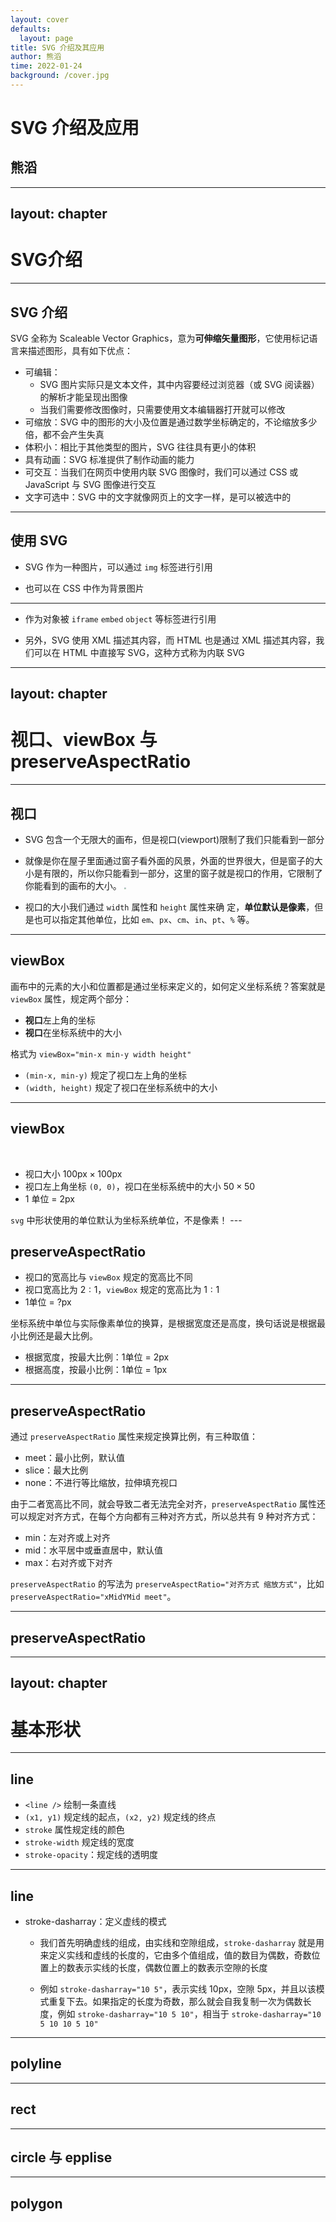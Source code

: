 ```yaml
---
layout: cover
defaults:
  layout: page
title: SVG 介绍及其应用
author: 熊滔
time: 2022-01-24
background: /cover.jpg
---
```


# SVG 介绍及应用

## 熊滔

---
layout: chapter
---

# SVG介绍



---

## SVG 介绍

SVG 全称为 Scaleable Vector Graphics，意为**可伸缩矢量图形**，它使用标记语言来描述图形，具有如下优点：

- 可编辑：
  - SVG 图片实际只是文本文件，其中内容要经过浏览器（或 SVG 阅读器）的解析才能呈现出图像
  - 当我们需要修改图像时，只需要使用文本编辑器打开就可以修改
- 可缩放：SVG 中的图形的大小及位置是通过数学坐标确定的，不论缩放多少倍，都不会产生失真
- 体积小：相比于其他类型的图片，SVG 往往具有更小的体积
- 具有动画：SVG 标准提供了制作动画的能力
- 可交互：当我们在网页中使用内联 SVG 图像时，我们可以通过 CSS 或 JavaScript 与 SVG 图像进行交互
- 文字可选中：SVG 中的文字就像网页上的文字一样，是可以被选中的


---

## 使用 SVG

- SVG 作为一种图片，可以通过 `img` 标签进行引用

  <Tabs>
  <template v-slot:code>
  
  ```html
  <img src="/dog.svg" />
  ```
  </template>
  <template v-slot:preview>
    <img src="/dog.svg" />
  </template>
  </Tabs>

- 也可以在 CSS 中作为背景图片

  <Tabs>
  <template v-slot:code>

    ```html
    <div class="dog"></div>
    ```
    ```css
    width: 128px;
    height: 128px;
    background: url(/dog.svg) center/cover;
    ```
  </template>
  <template v-slot:preview>
    <div class="dog"></div>
    <style>
    .dog {
      width: 128px;
      height: 128px;
      background: url(/dog.svg) center/cover;
    }
    </style>
  </template>
  </Tabs>

  
---

- 作为对象被 `iframe` `embed` `object` 等标签进行引用

  <div style="width: 60%;">

  <Tabs>
  <template v-slot:code>
  
    ```html
    <iframe src="/dog.svg"></iframe>
    ```
  </template>
  
  <template v-slot:preview>
    <iframe src="/dog.svg"></iframe>
  </template>
  </Tabs>
  </div>


- 另外，SVG 使用 XML 描述其内容，而 HTML 也是通过 XML 描述其内容，我们可以在 HTML 中直接写 SVG，这种方式称为内联 SVG

  <Tabs>
    <template v-slot:code>
    
    ```html
    <body>
      <div></div>
      <svg width="100" height="100">
        <rect x="0" y="0" width="100" height="100" fill="black" />
      </svg>
    </body>
    ```
    </template>
    <template v-slot:preview>
      <svg width="100" height="100">
        <rect x="0" y="0" width="100" height="100" fill="black" />
      </svg>
    </template>
  </Tabs>

--- 
layout: chapter
---

# 视口、viewBox 与 preserveAspectRatio


---

## 视口

- SVG 包含一个无限大的画布，但是视口(viewport)限制了我们只能看到一部分
- 就像是你在屋子里面通过窗子看外面的风景，外面的世界很大，但是窗子的大小是有限的，所以你只能看到一部分，这里的窗子就是视口的作用，它限制了你能看到的画布的大小。
  <img src="/window.jpg" style="zoom: 20%;">
- 视口的大小我们通过 `width` 属性和 `height` 属性来确 定，**单位默认是像素**，但是也可以指定其他单位，比如 `em`、`px`、`cm`、`in`、`pt`、`%` 等。

  <Tabs>
    <template v-slot:code>

    ```html
    <svg width="100" height="100">
      <circle cx="100" cy="100" r="100" fill="red" />
    </svg>
    ```
    </template>
    <template v-slot:preview>
      <svg width="100" height="100">
        <circle cx="100" cy="100" r="100" fill="red" />
      </svg>
    </template>
  </Tabs>

---

## viewBox

画布中的元素的大小和位置都是通过坐标来定义的，如何定义坐标系统？答案就是 `viewBox` 属性，规定两个部分：

- **视口**左上角的坐标
- **视口**在坐标系统中的大小

格式为 `viewBox="min-x min-y width height"`

- `(min-x, min-y)` 规定了视口左上角的坐标
- `(width, height)` 规定了视口在坐标系统中的大小

---

## viewBox

<Tabs>
  <template v-slot:code>

  ```html
  <svg width="100" height="100" viewBox="0 0 50 50">
    <circle cx="25" cy="25" r="20" fill="#1a66ff" />
  </svg>
  ```
  </template>
  <template v-slot:preview>
    <svg width="100" height="100" viewBox="0 0 50 50" style="border: 1px solid gray;">
      <circle cx="25" cy="25" r="20" fill="#1a66ff" />
    </svg>
  </template>
</Tabs>


<br />

- 视口大小 $100\text{px} \times 100\text{px}$
- 视口左上角坐标 `(0, 0)`，视口在坐标系统中的大小 $50 \times 50$
- 1 单位 = 2px

<Tips>
<code>svg</code> 中形状使用的单位默认为坐标系统单位，不是像素！
</Tips>
---

## preserveAspectRatio

<div style="width: 90%;">

<Tabs>
<template v-slot:code>

```html
<svg width="200" height="100" viewBox="0 0 100 100" style="border: 1px solid gray;">
  <rect x="0" y="0" width="100" height="100" fill="red" />
</svg>
```
</template>
<template v-slot:preview>
<svg width="200" height="100" viewBox="0 0 100 100" style="border: 1px solid gray;">
  <rect x="0" y="0" width="100" height="100" fill="red" />
</svg>
</template>
</Tabs>

</div>

- 视口的宽高比与 `viewBox` 规定的宽高比不同
- 视口宽高比为 $2:1$，`viewBox` 规定的宽高比为 $1:1$
- 1单位 = ?px

坐标系统中单位与实际像素单位的换算，是根据宽度还是高度，换句话说是根据最小比例还是最大比例。

- 根据宽度，按最大比例：1单位 = 2px
- 根据高度，按最小比例：1单位 = 1px

---

## preserveAspectRatio

通过 `preserveAspectRatio` 属性来规定换算比例，有三种取值：

- meet：最小比例，默认值
- slice：最大比例
- none：不进行等比缩放，拉伸填充视口

由于二者宽高比不同，就会导致二者无法完全对齐，`preserveAspectRatio` 属性还可以规定对齐方式，在每个方向都有三种对齐方式，所以总共有 9 种对齐方式：

- min：左对齐或上对齐
- mid：水平居中或垂直居中，默认值
- max：右对齐或下对齐

`preserveAspectRatio` 的写法为 `preserveAspectRatio="对齐方式 缩放方式"`，比如 `preserveAspectRatio="xMidYMid meet"`。

---

## preserveAspectRatio

<Tabs type="card" :labels="['缩放方式', '对齐方式']">
  <template v-slot:code>
    <show-ratio />
  </template>
  <template v-slot:preview>
    <show-align />
  </template>
</Tabs>



---
layout: chapter
---

# 基本形状

---

## line

- `<line />` 绘制一条直线
- `(x1, y1)` 规定线的起点，`(x2, y2)` 规定线的终点
- `stroke` 属性规定线的颜色
- `stroke-width` 规定线的宽度
- `stroke-opacity`：规定线的透明度

<Tabs>
  <template v-slot:code>

  ```html
  <svg width="100" height="100" viewBox="0 0 100 100" >
    <line x1="10" y1="10" x2="90" y2="90" stroke="black" stroke-width="5" stroke-opacity=".5"/>
  </svg>
  ```
  </template>
  <template v-slot:preview>
    <svg width="100" height="100" viewBox="0 0 100 100" >
      <line x1="10" y1="10" x2="90" y2="90" stroke="black" stroke-width="5" stroke-opacity=".5" />
    </svg>
  </template>
</Tabs>

---

## line

- stroke-dasharray：定义虚线的模式

  - 我们首先明确虚线的组成，由实线和空隙组成，`stroke-dasharray` 就是用来定义实线和虚线的长度的，它由多个值组成，值的数目为偶数，奇数位置上的数表示实线的长度，偶数位置上的数表示空隙的长度

  - 例如 `stroke-dasharray="10 5"`，表示实线 10px，空隙 5px，并且以该模式重复下去。如果指定的长度为奇数，那么就会自我复制一次为偶数长度，例如 `stroke-dasharray="10 5 10"`，相当于 `stroke-dasharray="10 5 10 10 5 10"`

  <Tabs>
    <template v-slot:code>
    
    ```html
    <svg width="200" height="100" viewBox="0 0 200 100">
      <line x1="0" y1="10" x2="200" y2="10" stroke="black" stroke-dasharray="10" />
      <line x1="0" y1="50" x2="200" y2="50" stroke="black" stroke-dasharray="10 5" />
      <line x1="0" y1="90" x2="200" y2="90" stroke="black" stroke-dasharray="10 5 10" />
    </svg>
    ```
    </template>
    <template v-slot:preview>
      <svg width="200" height="100" viewBox="0 0 200 100">
        <line x1="0" y1="10" x2="200" y2="10" stroke="black" stroke-dasharray="10" />
        <line x1="0" y1="50" x2="200" y2="50" stroke="black" stroke-dasharray="10 5" />
        <line x1="0" y1="90" x2="200" y2="90" stroke="black" stroke-dasharray="10 5 10" />
      </svg>
    </template>
  </Tabs>


---

## polyline


---

## rect

---

## circle 与 epplise


---

## polygon


